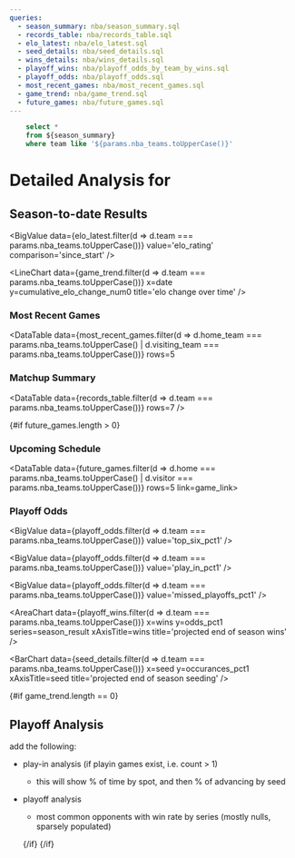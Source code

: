 ```yaml
---
queries:
  - season_summary: nba/season_summary.sql
  - records_table: nba/records_table.sql
  - elo_latest: nba/elo_latest.sql
  - seed_details: nba/seed_details.sql
  - wins_details: nba/wins_details.sql
  - playoff_wins: nba/playoff_odds_by_team_by_wins.sql
  - playoff_odds: nba/playoff_odds.sql
  - most_recent_games: nba/most_recent_games.sql
  - game_trend: nba/game_trend.sql
  - future_games: nba/future_games.sql
---
```


```sql filtered_season_summary
    select *
    from ${season_summary}
    where team like '${params.nba_teams.toUpperCase()}'
```

# Detailed Analysis for <Value data={filtered_season_summary} column=team_long/>

## Season-to-date Results

<BigValue 
    data={elo_latest.filter(d => d.team === params.nba_teams.toUpperCase())} 
    value='elo_rating' 
    comparison='since_start' 
/> 

<BigValue 
    data={filtered_season_summary} 
    value='predicted_wins' 
    comparison='vs_vegas_num1' 
/> 

<BigValue 
    data={filtered_season_summary} 
    value='seed_range' 
/> 

<BigValue 
    data={filtered_season_summary} 
    value='win_range' 
/> 

<LineChart
    data={game_trend.filter(d => d.team === params.nba_teams.toUpperCase())} 
    x=date
    y=cumulative_elo_change_num0
    title='elo change over time'
/>

### Most Recent Games

<DataTable
    data={most_recent_games.filter(d => d.home_team === params.nba_teams.toUpperCase() | d.visiting_team === params.nba_teams.toUpperCase())} 
    rows=5
>
  <Column id=date/>
  <Column id=T title=" "/>
  <Column id=visiting_team/>
  <Column id=" "/>
  <Column id=home_team/>
  <Column id=winning_team/>
  <Column id=score/>
</DataTable>


### Matchup Summary

<DataTable
    data={records_table.filter(d => d.team === params.nba_teams.toUpperCase())} 
    rows=7
/>

{#if future_games.length > 0}
### Upcoming Schedule

<DataTable data={future_games.filter(d => d.home === params.nba_teams.toUpperCase() | d.visitor === params.nba_teams.toUpperCase())} rows=5 link=game_link>
  <Column id=date/>
  <Column id=T title=" "/>
  <Column id=visitor/>
  <Column id=home/>
  <Column id=home_win_pct1 title="Win % (Home)"/>
  <Column id=american_odds align=right title="Odds (Home)"/>
  <Column id=implied_line_num1 title="Line (Home)"/>
  <Column id=predicted_score title="Score"/>
</DataTable>

### Playoff Odds

<BigValue 
    data={playoff_odds.filter(d => d.team === params.nba_teams.toUpperCase())} 
    value='top_six_pct1' 
/> 

<BigValue 
    data={playoff_odds.filter(d => d.team === params.nba_teams.toUpperCase())} 
    value='play_in_pct1' 
/> 

<BigValue 
    data={playoff_odds.filter(d => d.team === params.nba_teams.toUpperCase())} 
    value='missed_playoffs_pct1' 
/> 

<AreaChart 
    data={playoff_wins.filter(d => d.team === params.nba_teams.toUpperCase())}
    x=wins
    y=odds_pct1
    series=season_result
    xAxisTitle=wins
    title='projected end of season wins'
/>

<BarChart 
    data={seed_details.filter(d => d.team === params.nba_teams.toUpperCase())} 
    x=seed
    y=occurances_pct1
    xAxisTitle=seed
    title='projected end of season seeding'
/>

{#if game_trend.length == 0}

## Playoff Analysis

add the following:
- play-in analysis (if playin games exist, i.e. count > 1)
  - this will show % of time by spot, and then % of advancing by seed
- playoff analysis
  - most common opponents with win rate by series (mostly nulls, sparsely populated)


  {/if}
  {/if}